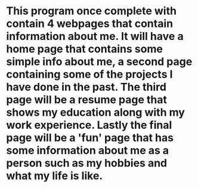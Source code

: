 # This program once complete with contain 4 webpages that contain information about me. It will have a home page that contains some simple info about me, a second page containing some of the projects I have done in the past. The third page will be a resume page that shows my education along with my work experience. Lastly the final page will be a 'fun' page that has some information about me as a person such as my hobbies and what my life is like.
